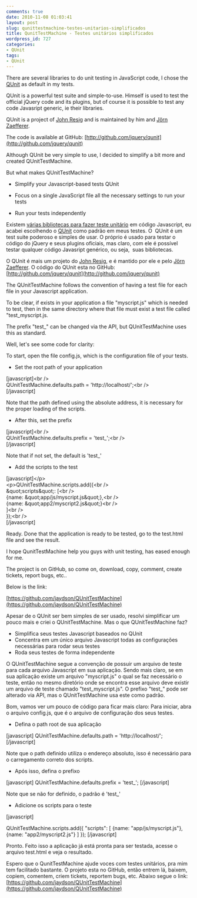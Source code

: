 ```yaml
---
comments: true
date: 2010-11-08 01:03:41
layout: post
slug: qunittestmachine-testes-unitarios-simplificados
title: QunitTestMachine - Testes unitários simplificados
wordpress_id: 727
categories:
- QUnit
tags:
- QUnit
---
```


There are several libraries to do unit testing in JavaScript code, I chose the [QUnit](http://docs.jquery.com/Qunit) as default in my tests.




QUnit is a powerful test suite and simple-to-use. Himself is used to test the official jQuery code and its plugins, but of course it is possible to test any code Javasript generic, ie their libraries.




QUnit is a project of [John Resig](http://ejohn.org/) and is maintained by him and [Jörn Zaefferer](http://bassistance.de/).




The code is available at GitHub: [http://github.com/jquery/qunit](http://github.com/jquery/qunit)




Although QUnit be very simple to use, I decided to simplify a bit more and created QUnitTestMachine.




But what makes QUnitTestMachine?




- Simplify your Javascript-based tests QUnit




- Focus on a single JavaScript file all the necessary settings to run your tests




- Run your tests independently

Existem [várias bibliotecas para fazer teste unitário](http://en.wikipedia.org/wiki/List_of_unit_testing_frameworks#JavaScript) em código Javascript, eu acabei escolhendo o [QUnit](http://docs.jquery.com/Qunit) como padrão em meus testes.
O  QUnit é um test suite poderoso e simples de usar. O próprio é usado para testar o código do jQuery e seus plugins oficiais, mas claro, com ele é possível testar qualquer código Javasript genérico, ou seja,  suas bibliotecas.


O QUnit é mais um projeto do [John Resig](http://ejohn.org/), e é mantido por ele e pelo [Jörn Zaefferer](http://bassistance.de/).
O código do QUnit esta no GitHub: [http://github.com/jquery/qunit](http://github.com/jquery/qunit)<!-- more -->




The QUnitTestMachine follows the convention of having a test file for each file in your Javascript application.




To be clear, if exists in your application a file "myscript.js" which is needed to test, then in the same directory where that file must exist a test file called "test_myscript.js.




The prefix "test_" can be changed via the API, but QUnitTestMachine uses this as standard.




Well, let's see some code for clarity:




To start, open the file config.js, which is the configuration file of your tests.




- Set the root path of your application




[javascript]&lt;br /&gt;<br />
QUnitTestMachine.defaults.path = 'http://localhost/';&lt;br /&gt;<br />
[/javascript]




Note that the path defined using the absolute address, it is necessary for the proper loading of the scripts.




- After this, set the prefix




[javascript]&lt;br /&gt;<br />
QUnitTestMachine.defaults.prefix = 'test_';&lt;br /&gt;<br />
[/javascript]




Note that if not set, the default is 'test_'




- Add the scripts to the test




[javascript]&lt;/p&gt;<br />
&lt;p&gt;QUnitTestMachine.scripts.add({&lt;br /&gt;<br />
   &amp;quot;scripts&amp;quot;: [&lt;br /&gt;<br />
         {name: &amp;quot;app/js/myscript.js&amp;quot;},&lt;br /&gt;<br />
         {name: &amp;quot;app2/myscript2.js&amp;quot;}&lt;br /&gt;<br />
   ]&lt;br /&gt;<br />
});&lt;br /&gt;<br />
[/javascript]




[](http://github.com/jquery/qunit)




Ready. Done that the application is ready to be tested, go to the test.html file and see the result.




I hope QunitTestMachine help you guys with unit testing, has eased enough for me.




The project is on GitHub, so come on, download, copy, comment, create tickets, report bugs, etc..




Below is the link:




[https://github.com/jaydson/QUnitTestMachine](https://github.com/jaydson/QUnitTestMachine)







[](http://github.com/jquery/qunit)Apesar de o QUnit ser bem simples de ser usado, resolvi simplificar um pouco mais e criei o QUnitTestMachine.
Mas o que QUnitTestMachine faz?
- Simplifica seus testes Javascript baseados no QUnit
- Concentra em um único arquivo Javascript todas as configurações necessárias para rodar seus testes
- Roda seus testes de forma independente<!-- more -->

O QUnitTestMachine segue a convenção de possuir um arquivo de teste para cada arquivo Javascript em sua aplicação.
Sendo mais claro, se em sua aplicação existe um arquivo "myscript.js" o qual se faz necessário o teste, então no mesmo diretório onde se encontra esse arquivo deve existir um arquivo de teste chamado "test_myscript.js".
O prefixo "test_" pode ser alterado via API, mas o QUnitTestMachine usa este como padrão.

Bom, vamos ver um pouco de código para ficar mais claro:
Para iniciar, abra o arquivo config.js, que é o arquivo de configuração dos seus testes.
- Defina o path root de sua aplicação

[javascript]
QUnitTestMachine.defaults.path = 'http://localhost/';
[/javascript]

Note que o path definido utiliza o endereço absoluto, isso é necessário para o carregamento correto dos scripts.

- Após isso, defina o prefixo

[javascript]
QUnitTestMachine.defaults.prefix = 'test_';
[/javascript]

Note que se não for definido, o padrão é 'test_'

- Adicione os scripts para o teste

[javascript]

QUnitTestMachine.scripts.add({
   "scripts": [
         {name: "app/js/myscript.js"},
         {name: "app2/myscript2.js"}
   ]
});
[/javascript]

Pronto. Feito isso a aplicação já está pronta para ser testada, acesse o arquivo test.html e veja o resultado.

Espero que o QunitTestMachine ajude voces com testes unitários, pra mim tem facilitado bastante.
O projeto esta no GitHub, então entrem lá, baixem, copiem, comentem, criem tickets, reportem bugs, etc.
Abaixo segue o link:
[https://github.com/jaydson/QUnitTestMachine](https://github.com/jaydson/QUnitTestMachine)
